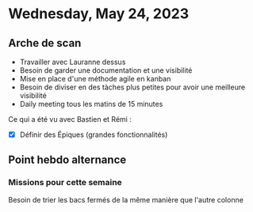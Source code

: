 # Wednesday, May 24, 2023

## Arche de scan

- Travailler avec Lauranne dessus
- Besoin de garder une documentation et une visibilité
- Mise en place d'une méthode agile en kanban
- Besoin de diviser en des tàches plus petites pour avoir une meilleure visibilité
- Daily meeting tous les matins de 15 minutes

Ce qui a été vu avec Bastien et Rémi :

- [x] Définir des Épiques (grandes fonctionnalités)

## Point hebdo alternance

### Missions pour cette semaine

Besoin de trier les bacs fermés de la même manière que l'autre colonne
